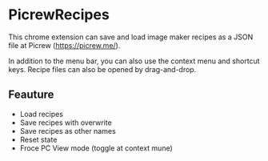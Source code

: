 # PicrewRecipes
This chrome extension can save and load image maker recipes as a JSON file at Picrew (https://picrew.me/).

In addition to the menu bar, you can also use the context menu and shortcut keys.
Recipe files can also be opened by drag-and-drop.

## Feauture
- Load recipes
- Save recipes with overwrite
- Save recipes as other names
- Reset state
- Froce PC View mode (toggle at context mune)
